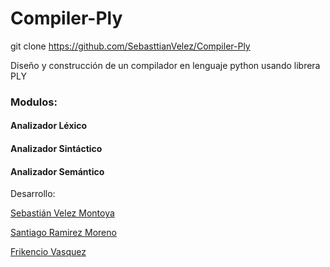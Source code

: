 # Compiler-Ply

git clone https://github.com/SebasttianVelez/Compiler-Ply

Diseño y construcción de un compilador en lenguaje python usando librera PLY

### Modulos:

#### Analizador Léxico

#### Analizador Sintáctico

#### Analizador Semántico



Desarrollo:

[Sebastián Velez Montoya](https://github.com/SebasttianVelez)

[Santiago Ramirez Moreno](https://github.com/santo097)

[Frikencio Vasquez](https://github.com/frikenciovasquez)
